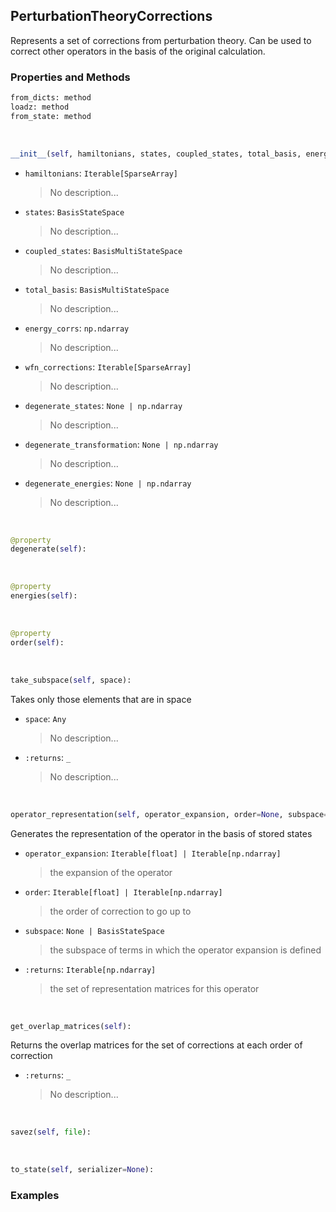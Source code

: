 ## <a id="Psience.VPT2.Solver.PerturbationTheoryCorrections">PerturbationTheoryCorrections</a>
Represents a set of corrections from perturbation theory.
Can be used to correct other operators in the basis of the original calculation.

### Properties and Methods
```python
from_dicts: method
loadz: method
from_state: method
```
<a id="Psience.VPT2.Solver.PerturbationTheoryCorrections.__init__" class="docs-object-method">&nbsp;</a>
```python
__init__(self, hamiltonians, states, coupled_states, total_basis, energy_corrs, wfn_corrections, all_energy_corrections=None, degenerate_states=None, degenerate_transformation=None, degenerate_energies=None): 
```

- `hamiltonians`: `Iterable[SparseArray]`
    >No description...
- `states`: `BasisStateSpace`
    >No description...
- `coupled_states`: `BasisMultiStateSpace`
    >No description...
- `total_basis`: `BasisMultiStateSpace`
    >No description...
- `energy_corrs`: `np.ndarray`
    >No description...
- `wfn_corrections`: `Iterable[SparseArray]`
    >No description...
- `degenerate_states`: `None | np.ndarray`
    >No description...
- `degenerate_transformation`: `None | np.ndarray`
    >No description...
- `degenerate_energies`: `None | np.ndarray`
    >No description...

<a id="Psience.VPT2.Solver.PerturbationTheoryCorrections.degenerate" class="docs-object-method">&nbsp;</a>
```python
@property
degenerate(self): 
```

<a id="Psience.VPT2.Solver.PerturbationTheoryCorrections.energies" class="docs-object-method">&nbsp;</a>
```python
@property
energies(self): 
```

<a id="Psience.VPT2.Solver.PerturbationTheoryCorrections.order" class="docs-object-method">&nbsp;</a>
```python
@property
order(self): 
```

<a id="Psience.VPT2.Solver.PerturbationTheoryCorrections.take_subspace" class="docs-object-method">&nbsp;</a>
```python
take_subspace(self, space): 
```
Takes only those elements that are in space
- `space`: `Any`
    >No description...
- `:returns`: `_`
    >No description...

<a id="Psience.VPT2.Solver.PerturbationTheoryCorrections.operator_representation" class="docs-object-method">&nbsp;</a>
```python
operator_representation(self, operator_expansion, order=None, subspace=None): 
```
Generates the representation of the operator in the basis of stored states
- `operator_expansion`: `Iterable[float] | Iterable[np.ndarray]`
    >the expansion of the operator
- `order`: `Iterable[float] | Iterable[np.ndarray]`
    >the order of correction to go up to
- `subspace`: `None | BasisStateSpace`
    >the subspace of terms in which the operator expansion is defined
- `:returns`: `Iterable[np.ndarray]`
    >the set of representation matrices for this operator

<a id="Psience.VPT2.Solver.PerturbationTheoryCorrections.get_overlap_matrices" class="docs-object-method">&nbsp;</a>
```python
get_overlap_matrices(self): 
```
Returns the overlap matrices for the set of corrections
        at each order of correction
- `:returns`: `_`
    >No description...

<a id="Psience.VPT2.Solver.PerturbationTheoryCorrections.savez" class="docs-object-method">&nbsp;</a>
```python
savez(self, file): 
```

<a id="Psience.VPT2.Solver.PerturbationTheoryCorrections.to_state" class="docs-object-method">&nbsp;</a>
```python
to_state(self, serializer=None): 
```

### Examples


